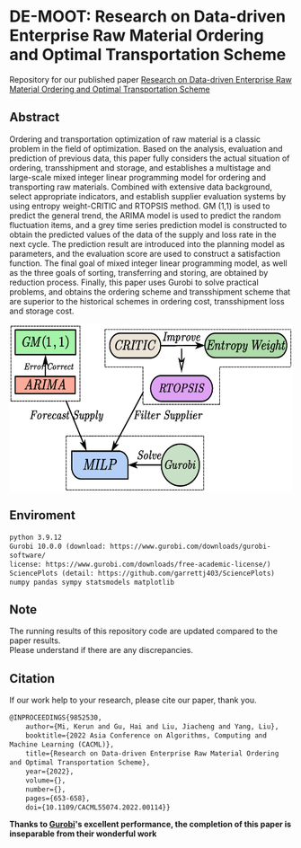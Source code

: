 # DE-MOOT: Research on Data-driven Enterprise Raw Material Ordering and Optimal Transportation Scheme
Repository for our published paper [Research on Data-driven Enterprise Raw Material Ordering and Optimal Transportation Scheme](https://ieeexplore.ieee.org/abstract/document/9852530/)
## Abstract
Ordering and transportation optimization of raw material is a classic problem in the field of optimization. Based on the analysis, evaluation and prediction of previous data, this paper fully considers the actual situation of ordering, transshipment and storage, and establishes a multistage and large-scale mixed integer linear programming model for ordering and transporting raw materials. Combined with extensive data background, select appropriate indicators, and establish supplier evaluation systems by using entropy weight-CRITIC and RTOPSIS method. GM (1,1) is used to predict the general trend, the ARIMA model is used to predict the random fluctuation items, and a grey time series prediction model is constructed to obtain the predicted values of the data of the supply and loss rate in the next cycle. The prediction result are introduced into the planning model as parameters, and the evaluation score are used to construct a satisfaction function. The final goal of mixed integer linear programming model, as well as the three goals of sorting, transferring and storing, are obtained by reduction process. Finally, this paper uses Gurobi to solve practical problems, and obtains the ordering scheme and transshipment scheme that are superior to the historical schemes in ordering cost, transshipment loss and storage cost.

<img src="docs/DE-MOOT.png" width = "600" height = "300" align=center>

## Enviroment
```
python 3.9.12
Gurobi 10.0.0 (download: https://www.gurobi.com/downloads/gurobi-software/
license: https://www.gurobi.com/downloads/free-academic-license/)
SciencePlots (detail: https://github.com/garrettj403/SciencePlots)
numpy pandas sympy statsmodels matplotlib
```

## Note
The running results of this repository code are updated compared to the paper results.  
Please understand if there are any discrepancies.

## Citation
If our work help to your research, please cite our paper, thank you.
```
@INPROCEEDINGS{9852530,
    author={Mi, Kerun and Gu, Hai and Liu, Jiacheng and Yang, Liu},
    booktitle={2022 Asia Conference on Algorithms, Computing and Machine Learning (CACML)},
    title={Research on Data-driven Enterprise Raw Material Ordering and Optimal Transportation Scheme},
    year={2022},
    volume={},
    number={},
    pages={653-658},
    doi={10.1109/CACML55074.2022.00114}}
```
**Thanks to [Gurobi](https://www.gurobi.com/)'s excellent performance, the completion of this paper is inseparable from their wonderful work**